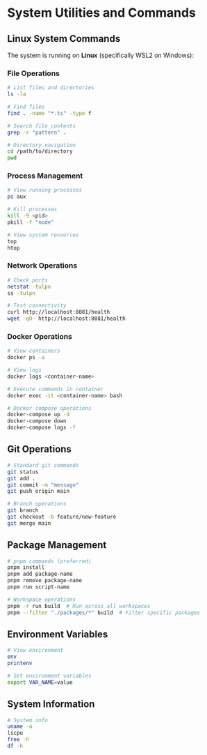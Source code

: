 # System Utilities and Commands

## Linux System Commands
The system is running on **Linux** (specifically WSL2 on Windows):

### File Operations
```bash
# List files and directories
ls -la

# Find files
find . -name "*.ts" -type f

# Search file contents
grep -r "pattern" .

# Directory navigation
cd /path/to/directory
pwd
```

### Process Management
```bash
# View running processes
ps aux

# Kill processes
kill -9 <pid>
pkill -f "node"

# View system resources
top
htop
```

### Network Operations
```bash
# Check ports
netstat -tulpn
ss -tulpn

# Test connectivity
curl http://localhost:8081/health
wget -qO- http://localhost:8081/health
```

### Docker Operations
```bash
# View containers
docker ps -a

# View logs
docker logs <container-name>

# Execute commands in container
docker exec -it <container-name> bash

# Docker compose operations
docker-compose up -d
docker-compose down
docker-compose logs -f
```

## Git Operations
```bash
# Standard git commands
git status
git add .
git commit -m "message"
git push origin main

# Branch operations
git branch
git checkout -b feature/new-feature
git merge main
```

## Package Management
```bash
# pnpm commands (preferred)
pnpm install
pnpm add package-name
pnpm remove package-name
pnpm run script-name

# Workspace operations
pnpm -r run build  # Run across all workspaces
pnpm --filter "./packages/*" build  # Filter specific packages
```

## Environment Variables
```bash
# View environment
env
printenv

# Set environment variables
export VAR_NAME=value
```

## System Information
```bash
# System info
uname -a
lscpu
free -h
df -h
```